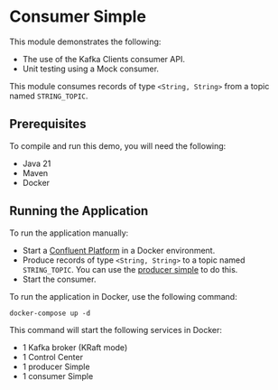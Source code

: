 # Consumer Simple

This module demonstrates the following:

- The use of the Kafka Clients consumer API.
- Unit testing using a Mock consumer.

This module consumes records of type `<String, String>` from a topic named `STRING_TOPIC`.

## Prerequisites

To compile and run this demo, you will need the following:

- Java 21
- Maven
- Docker

## Running the Application

To run the application manually:

- Start a [Confluent Platform](https://docs.confluent.io/platform/current/quickstart/ce-docker-quickstart.html#step-1-download-and-start-cp) in a Docker environment.
- Produce records of type `<String, String>` to a topic named `STRING_TOPIC`. You can use the [producer simple](../../kafka-producer-quickstarts/kafka-producer-simple) to do this.
- Start the consumer.

To run the application in Docker, use the following command:

```console
docker-compose up -d
```

This command will start the following services in Docker:

- 1 Kafka broker (KRaft mode)
- 1 Control Center
- 1 producer Simple
- 1 consumer Simple
